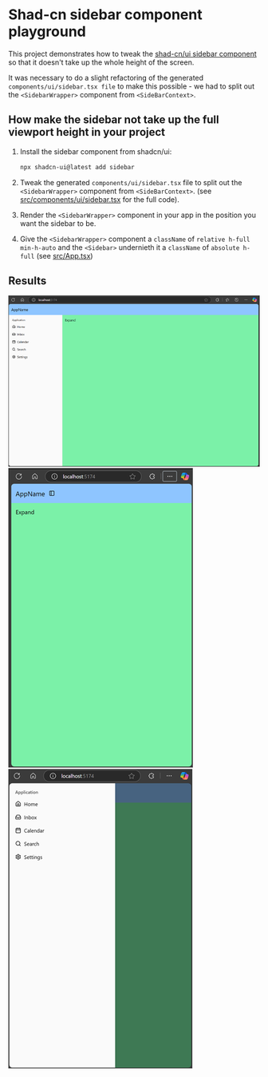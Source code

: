 # Shad-cn sidebar component playground

This project demonstrates how to tweak the [shad-cn/ui sidebar component](https://ui.shadcn.com/docs/components/sidebar) so that it doesn't take up the whole height of the screen.

It was necessary to do a slight refactoring of the generated `components/ui/sidebar.tsx file` to make this possible - we had to split out the `<SidebarWrapper>` component from `<SideBarContext>`.



## How make the sidebar not take up the full viewport height in your project

1. Install the sidebar component from shadcn/ui:

   ```bash
   npx shadcn-ui@latest add sidebar
   ```

2. Tweak the generated `components/ui/sidebar.tsx` file to split out the `<SidebarWrapper>` component from `<SideBarContext>`. (see [src/components/ui/sidebar.tsx](./src/components/ui/sidebar.tsx) for the full code).
3. Render the `<SidebarWrapper>` component in your app in the position you want the sidebar to be.
4. Give the `<SidebarWrapper>` component a `className` of `relative h-full min-h-auto` and the `<Sidebar>` undernieth it a `className` of `absolute h-full` (see [src/App.tsx](./src/App.tsx))

## Results

![Desktop](./images/desktop.png)
![Mobile Collapsed](./images/mobile-collapsed.png)
![Mobile Expanded](./images/mobile-expanded.png)